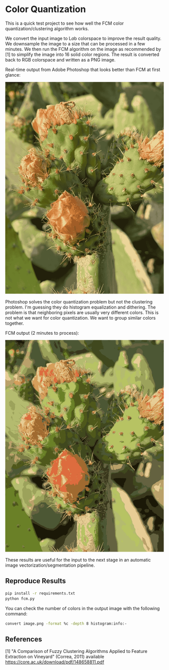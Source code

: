 # Color Quantization

This is a quick test project to see how well the FCM color quantization/clustering algorithm works.

We convert the input image to L*a*b colorspace to improve the result quality.  We downsample the image to a size that can be processed in a few minutes.  We then run the FCM algorithm on the image as recommended by [1] to simplify the image into 16 solid color regions.  The result is converted back to RGB colorspace and written as a PNG image.

Real-time output from Adobe Photoshop that looks better than FCM at first glance:

![Photoshop Output](photoshop_output.png)

Photoshop solves the color quantization problem but not the clustering problem.  I'm guessing they do histogram equalization and dithering.  The problem is that neighboring pixels are usually very different colors.  This is not what we want for color quantization.  We want to group similar colors together.

FCM output (2 minutes to process):

![FCM Output](final_quantized_image.png)

These results are useful for the input to the next stage in an automatic image vectorization/segmentation pipeline.

## Reproduce Results

```bash
pip install -r requirements.txt
python fcm.py
```

You can check the number of colors in the output image with the following command:

```bash
convert image.png -format %c -depth 8 histogram:info:-
```

## References

[1] "A Comparison of Fuzzy Clustering Algorithms
Applied to Feature Extraction on Vineyard" (Correa, 2011) available https://core.ac.uk/download/pdf/148658811.pdf
